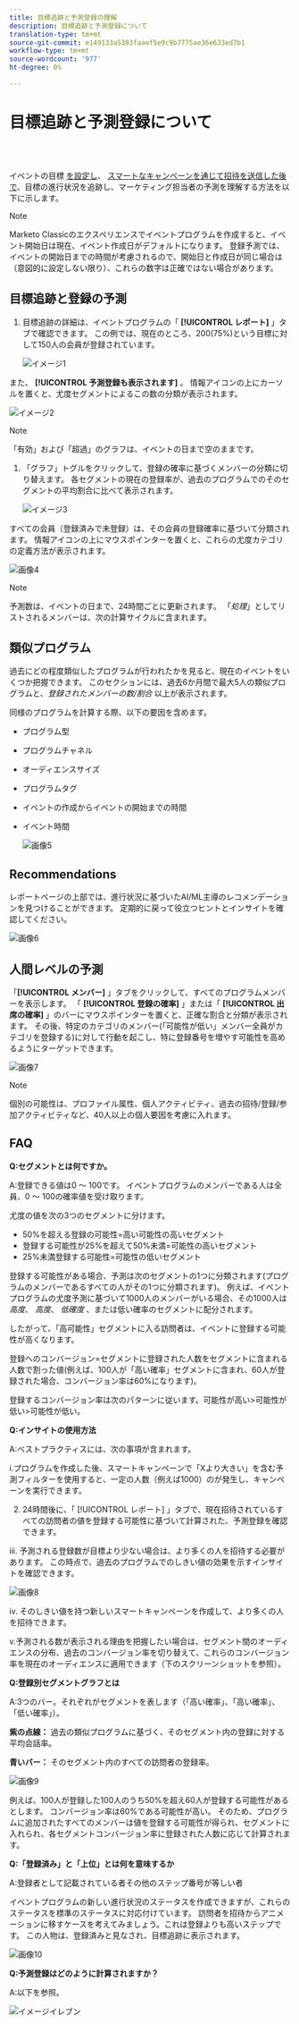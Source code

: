 ```yaml
---
title: 目標追跡と予測登録の理解
description: 目標追跡と予測登録について
translation-type: tm+mt
source-git-commit: e149133a5383faaef5e9c9b7775ae36e633ed7b1
workflow-type: tm+mt
source-wordcount: '977'
ht-degree: 0%

---
```



# 目標追跡と予測登録について

<br> 

イベントの目標 [を設定し](/help/sky/setting-event-goals.md)、 [スマートなキャンペーンを通じて招待を送信した後で](/help/sky/create-a-smart-campaign.md)、目標の進行状況を追跡し、マーケティング担当者の予測を理解する方法を以下に示します。

>[!NOTE]
>
>Marketo Classicのエクスペリエンスでイベントプログラムを作成すると、イベント開始日は現在、イベント作成日がデフォルトになります。 登録予測では、イベントの開始日までの時間が考慮されるので、開始日と作成日が同じ場合は（意図的に設定しない限り）、これらの数字は正確ではない場合があります。

## 目標追跡と登録の予測

1. 目標追跡の詳細は、イベントプログラムの「 **[!UICONTROL レポート]** 」タブで確認できます。 この例では、現在のところ、200(75%)という目標に対して150人の会員が登録されています。

   ![イメージ1](/help/sky/assets/predictive-audiences/understanding-goal-tracking-and-projected-registrations/understanding-goal-tracking-and-projected-registrations-1.png)

また、 **[!UICONTROL 予測登録も表示されます]** 。 情報アイコンの上にカーソルを置くと、尤度セグメントによるこの数の分類が表示されます。

![イメージ2](/help/sky/assets/predictive-audiences/understanding-goal-tracking-and-projected-registrations/understanding-goal-tracking-and-projected-registrations-2.png)

>[!NOTE]
>
>「有効」および「超過」のグラフは、イベントの日まで空のままです。

1. 「グラフ」トグルをクリックして、登録の確率に基づくメンバーの分類に切り替えます。 各セグメントの現在の登録率が、過去のプログラムでのそのセグメントの平均割合に比べて表示されます。

   ![イメージ3](/help/sky/assets/predictive-audiences/understanding-goal-tracking-and-projected-registrations/understanding-goal-tracking-and-projected-registrations-3.png)

すべての会員（登録済みで未登録）は、その会員の登録確率に基づいて分類されます。 情報アイコンの上にマウスポインターを置くと、これらの尤度カテゴリの定義方法が表示されます。

![画像4](/help/sky/assets/predictive-audiences/understanding-goal-tracking-and-projected-registrations/understanding-goal-tracking-and-projected-registrations-4.png)

>[!NOTE]
>
>予測数は、イベントの日まで、24時間ごとに更新されます。 「_処理_」としてリストされるメンバーは、次の計算サイクルに含まれます。

## 類似プログラム

過去にどの程度類似したプログラムが行われたかを見ると、現在のイベントをいくつか把握できます。 このセクションには、過去6か月間で最大5人の類似プログラムと、_登録されたメンバーの数/割合_ 以上が表示されます。

同様のプログラムを計算する際、以下の要因を含めます。

* プログラム型
* プログラムチャネル
* オーディエンスサイズ
* プログラムタグ
* イベントの作成からイベントの開始までの時間
* イベント時間

   ![画像5](/help/sky/assets/predictive-audiences/understanding-goal-tracking-and-projected-registrations/understanding-goal-tracking-and-projected-registrations-5.png)

## Recommendations

レポートページの上部では、進行状況に基づいたAI/ML主導のレコメンデーションを見つけることができます。 定期的に戻って役立つヒントとインサイトを確認してください。

![画像6](/help/sky/assets/predictive-audiences/understanding-goal-tracking-and-projected-registrations/understanding-goal-tracking-and-projected-registrations-6.png)

## 人間レベルの予測

「**[!UICONTROL メンバー]** 」タブをクリックして、すべてのプログラムメンバーを表示します。 「 **[!UICONTROL 登録の確率]** 」または「 **[!UICONTROL 出席の確率]** 」のバーにマウスポインターを置くと、正確な割合と分類が表示されます。 その後、特定のカテゴリのメンバー(「可能性が低い」メンバー全員がカテゴリを登録する)に対して行動を起こし、特に登録番号を増やす可能性を高めるようにターゲットできます。

![画像7](/help/sky/assets/predictive-audiences/understanding-goal-tracking-and-projected-registrations/understanding-goal-tracking-and-projected-registrations-7.png)

>[!NOTE]
>
>個別の可能性は、プロファイル属性、個人アクティビティ、過去の招待/登録/参加アクティビティなど、40人以上の個人要因を考慮に入れます。

## FAQ

**Q:セグメントとは何ですか。**

A:登録できる値は0 ～ 100です。 イベントプログラムのメンバーである人は全員、0 ～ 100の確率値を受け取ります。

尤度の値を次の3つのセグメントに分けます。

* 50%を超える登録の可能性=高い可能性の高いセグメント
* 登録する可能性が25%を超えて50%未満=可能性の高いセグメント
* 25%未満登録する可能性=可能性の低いセグメント

登録する可能性がある場合、予測は次のセグメントの1つに分類されます(プログラムのメンバーであるすべての人がその1つに分類されます)。 例えば、イベントプログラムの尤度予測に基づいて1000人のメンバーがいる場合、その1000人は _高度_、 _高度_、 _低確度_ 、または低い確率のセグメントに配分されます。

したがって、「高可能性」セグメントに入る訪問者は、イベントに登録する可能性が高くなります。

登録へのコンバージョン=セグメントに登録された人数をセグメントに含まれる人数で割った値(例えば、100人が「高い確率」セグメントに含まれ、60人が登録された場合、コンバージョン率は60%になります)。

登録するコンバージョン率は次のパターンに従います。可能性が高い>可能性が低い>可能性が低い。

**Q:インサイトの使用方法**

A:ベストプラクティスには、次の事項が含まれます。

i.プログラムを作成した後、スマートキャンペーンで「Xより大きい」を含む予測フィルターを使用すると、一定の人数（例えば1000）のが発生し、キャンペーンを実行できます。

2. 24時間後に、「 [!UICONTROL レポート] 」タブで、現在招待されているすべての訪問者の値を登録する可能性に基づいて計算された、予測登録を確認できます。

iii. 予測される登録数が目標より少ない場合は、より多くの人を招待する必要があります。 この時点で、過去のプログラムでのしきい値の効果を示すインサイトを確認できます。

![画像8](/help/sky/assets/predictive-audiences/understanding-goal-tracking-and-projected-registrations/understanding-goal-tracking-and-projected-registrations-8.png)

iv. そのしきい値を持つ新しいスマートキャンペーンを作成して、より多くの人を招待できます。

v.予測される数が表示される理由を把握したい場合は、セグメント間のオーディエンスの分布、過去のコンバージョン率を切り替えて、これらのコンバージョン率を現在のオーディエンスに適用できます（下のスクリーンショットを参照）。

**Q:登録別セグメントグラフとは**

A:3つのバー。それぞれがセグメントを表します（「高い確率」、「高い確率」、「低い確率」）。

**紫の点線：** 過去の類似プログラムに基づく、そのセグメント内の登録に対する平均会話率。

**青いバー：** そのセグメント内のすべての訪問者の登録率。

![画像9](/help/sky/assets/predictive-audiences/understanding-goal-tracking-and-projected-registrations/understanding-goal-tracking-and-projected-registrations-9.png)

例えば、100人が登録した100人のうち50%を超え60人が登録する可能性があるとします。 コンバージョン率は60%である可能性が高い。 そのため、プログラムに追加されたすべてのメンバーは値を登録する可能性が得られ、セグメントに入れられ、各セグメントコンバージョン率に登録された人数に応じて計算されます。

**Q:「登録済み」と「上位」とは何を意味するか**

A:登録者として記載されている者その他のステップ番号が等しい者

イベントプログラムの新しい進行状況のステータスを作成できますが、これらのステータスを標準のステータスに対応付けています。 訪問者を招待からアニメーションに移すケースを考えてみましょう。これは登録よりも高いステップです。 この人物は、登録済みと見なされ、目標追跡に表示されます。

![画像10](/help/sky/assets/predictive-audiences/understanding-goal-tracking-and-projected-registrations/understanding-goal-tracking-and-projected-registrations-10.png)

**Q:予測登録はどのように計算されますか？**

A:以下を参照。

![イメージイレブン](/help/sky/assets/predictive-audiences/understanding-goal-tracking-and-projected-registrations/understanding-goal-tracking-and-projected-registrations-11.png)
